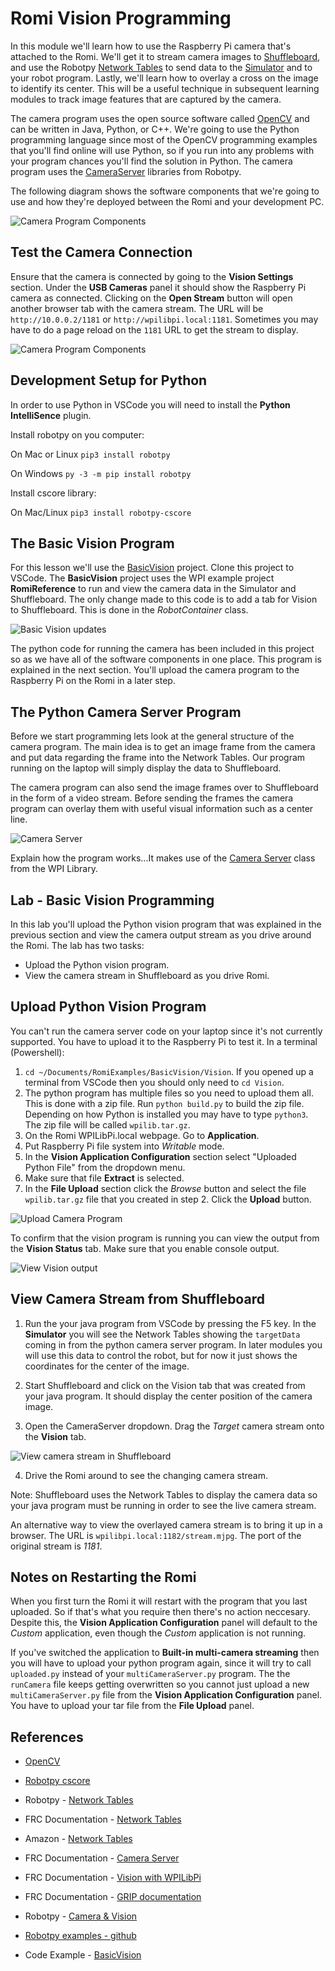 # Romi Vision Programming
In this module we'll learn how to use the Raspberry Pi camera that's attached to the Romi.  We'll get it to stream camera images to [Shuffleboard](https://docs.wpilib.org/en/latest/docs/software/dashboards/shuffleboard/index.html), and use the Robotpy [Network Tables](https://robotpy.readthedocs.io/en/stable/guide/nt.html#networktables-guide) to send data to the [Simulator](https://docs.wpilib.org/en/latest/docs/software/wpilib-tools/robot-simulation/index.html) and to your robot program.  Lastly, we'll learn how to overlay a cross on the image to identify its center.  This will be a useful technique in subsequent learning modules to track image features that are captured by the camera.

The camera program uses the open source software called [OpenCV](https://opencv.org/) and can be written in Java, Python, or C++.  We're going to use the Python programming language since most of the OpenCV programming examples that you'll find online will use Python, so if you run into any problems with your program chances you'll find the solution in Python. The camera program uses the [CameraServer](cameraServer.md) libraries from Robotpy.

The following diagram shows the software components that we're going to use and how they're deployed between the Romi and your development PC. 

![Camera Program Components](../../images/FRCVision/FRCVision.004.jpeg)

## Test the Camera Connection
Ensure that the camera is connected by going to the **Vision Settings** section.  Under the **USB Cameras** panel it should show the Raspberry Pi camera as connected.  Clicking on the **Open Stream** button will open another browser tab with the camera stream.  The URL will be `http://10.0.0.2/1181` or `http://wpilibpi.local:1181`.  Sometimes you may have to do a page reload on the `1181` URL to get the stream to display.

![Camera Program Components](../../images/FRCVision/FRCVision.019.jpeg)

## Development Setup for Python
In order to use Python in VSCode you will need to install the **Python IntelliSence** plugin.

Install robotpy on you computer:

On Mac or Linux `pip3 install robotpy`

On Windows `py -3 -m pip install robotpy`

Install cscore library:

On Mac/Linux `pip3 install robotpy-cscore`
<!-- This errors out...  More investigation to be done. -->

## The Basic Vision Program
For this lesson we'll use the [BasicVision](https://github.com/FRC-2928/RomiExamples/tree/main/BasicVision) project.  Clone this project to VSCode.  The **BasicVision** project uses the WPI example project **RomiReference** to run and view the camera data in the Simulator and Shuffleboard.  The only change made to this code is to add a tab for Vision to Shuffleboard.  This is done in the *RobotContainer* class.

![Basic Vision updates](../../images/FRCVision/FRCVision.010.jpeg)

The python code for running the camera has been included in this project so as we have all of the software components in one place. This program is explained in the next section.  You'll upload the camera program to the Raspberry Pi on the Romi in a later step. 

## The Python Camera Server Program
Before we start programming lets look at the general structure of the camera program.  The main idea is to get an image frame from the camera and put data regarding the frame into the Network Tables.  Our program running on the laptop will simply display the data to Shuffleboard.

The camera program can also send the image frames over to Shuffleboard in the form of a video stream. Before sending the frames the camera program can overlay them with useful visual information such as a center line.

![Camera Server](../../images/FRCVision/FRCVision.002.jpeg)
 
Explain how the program works...It makes use of the [Camera Server](https://docs.wpilib.org/en/stable/docs/software/vision-processing/introduction/cameraserver-class.html) class from the WPI Library. 

## <a name="lab"></a>Lab - Basic Vision Programming
In this lab you'll upload the Python vision program that was explained in the previous section and view the camera output stream as you drive around the Romi.  The lab has two tasks:

- Upload the Python vision program.
- View the camera stream in Shuffleboard as you drive Romi.

## <a name="upload"></a>Upload Python Vision Program
You can't run the camera server code on your laptop since it's not currently supported.  You have to upload it to the Raspberry Pi to test it. In a terminal (Powershell):

1. `cd ~/Documents/RomiExamples/BasicVision/Vision`.  If you opened up a terminal from VSCode then you should only need to `cd Vision`.
2. The python program has multiple files so you need to upload them all.  This is done with a zip file.  Run `python build.py` to build the zip file.  Depending on how Python is installed you may have to type `python3`.  The zip file will be called `wpilib.tar.gz`.
3. On the Romi WPILibPi.local webpage. Go to **Application**.
4. Put Raspberry Pi file system into *Writable* mode.
5. In the **Vision Application Configuration** section select "Uploaded Python File" from the dropdown menu.
6. Make sure that file **Extract** is selected.
7. In the **File Upload** section click the *Browse* button and select the file `wpilib.tar.gz` file that you created in step 2.  Click the **Upload** button.

![Upload Camera Program](../../images/FRCVision/FRCVision.006.jpeg)

To confirm that the vision program is running you can view the output from the **Vision Status** tab.  Make sure that you enable console output.

![View Vision output](../../images/FRCVision/FRCVision.005.jpeg)

## View Camera Stream from Shuffleboard
1. Run the your java program from VSCode by pressing the F5 key. In the **Simulator** you will see the Network Tables showing the `targetData` coming in from the python camera server program.  In later modules you will use this data to control the robot, but for now it just shows the coordinates for the center of the image.

2. Start Shuffleboard and click on the Vision tab that was created from your java program. It should display the center position of the camera image.

3. Open the CameraServer dropdown.  Drag the *Target* camera stream onto the **Vision** tab.

![View camera stream in Shuffleboard](../../images/FRCVision/FRCVision.007.jpeg)

4. Drive the Romi around to see the changing camera stream.

Note: Shuffleboard uses the Network Tables to display the camera data so your java program must be running in order to see the live camera stream.

An alternative way to view the overlayed camera stream is to bring it up in a browser.  The URL is `wpilibpi.local:1182/stream.mjpg`.  The port of the original stream is *1181*.

## Notes on Restarting the Romi
When you first turn the Romi it will restart with the program that you last uploaded.  So if that's what you require then there's no action neccesary. Despite this, the **Vision Application Configuration** panel will default to the *Custom* application, even though the *Custom* application is not running. 

If you've switched the application to **Built-in multi-camera streaming** then you will have to upload your python program again, since it will try to call `uploaded.py` instead of your `multiCameraServer.py` program. The the `runCamera` file keeps getting overwritten so you cannot just upload a new `multiCameraServer.py` file from the **Vision Application Configuration** panel.  You have to upload your tar file from the **File Upload** panel.

## References
- [OpenCV](https://opencv.org/)

- [Robotpy cscore](https://robotpy.readthedocs.io/projects/cscore/en/stable/api.html)

- Robotpy - [Network Tables](https://robotpy.readthedocs.io/en/stable/guide/nt.html#networktables-guide)

- FRC Documentation - [Network Tables](https://docs.wpilib.org/en/latest/docs/software/networktables/index.html)

- Amazon - [Network Tables](https://s3.amazonaws.com/screensteps_live/exported/Wpilib/2078/89644/Robot_networking_using_NetworkTables.pdf?1536702139)

- FRC Documentation - [Camera Server](https://docs.wpilib.org/en/stable/docs/software/vision-processing/introduction/cameraserver-class.html)

- FRC Documentation - [Vision with WPILibPi](https://docs.wpilib.org/en/stable/docs/software/vision-processing/wpilibpi/index.html#)

- FRC Documentation - [GRIP documentation](https://docs.wpilib.org/en/latest/docs/software/vision-processing/grip/index.html)

- Robotpy - [Camera & Vision](https://robotpy.readthedocs.io/en/stable/vision/index.html)

- [Robotpy examples - github](https://github.com/robotpy/robotpy-cscore/tree/main/examples)

- Code Example - [BasicVision](https://github.com/FRC-2928/RomiExamples/tree/main/BasicVision)
